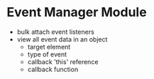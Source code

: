 # Event Manager Module
- bulk attach event listeners
- view all event data in an object
  - target element
  - type of event
  - callback 'this' reference
  - callback function

